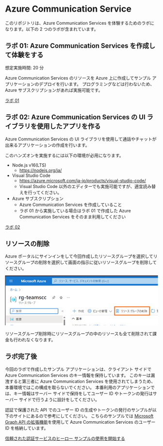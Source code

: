 # Azure Communication Service

このリポジトリは、Azure Communication Services を体験するためのラボになります。以下の 2 つのラボが含まれています。

## ラボ 01: Azure Communication Services を作成して体験をする

想定実施時間: 20 分

Azure Communication Services のリソースを Azure 上に作成してサンプル アプリケーションのデプロイを行います。
プログラミングなどは行わないため、Azure サブスクリプションがあれば実施可能です。

[ラボ 01](./contents/lab01/README.md)

## ラボ 02: Azure Communication Services の UI ライブラリを使用したアプリを作る

Azure Communication Services の UI ライブラリを使用して通話やチャットが出来るアプリケーションの作成を行います。

このハンズオンを実施するには以下の環境が必用になります。

- Node.js v16(LTS)
  - https://nodejs.org/ja/
- Visual Studio Code
  - https://azure.microsoft.com/ja-jp/products/visual-studio-code/
  - Visual Studio Code 以外のエディターでも実施可能ですが、適宜読み替えを行ってください。
- Azure サブスクリプション
  - Azure Communication Services を作成していること
  - ラボ 01 から実施している場合はラボ 01 で作成した Azure Communication Services をそのまま利用してください

[ラボ 02](./contents/lab02/README.md)

## リソースの削除

Azure ポータルにサインインをして今回作成したリソースグループを選択してリソースグループの削除を選択して画面の指示に従いリソースグループを削除してください。

![](images/2022-10-18-12-03-13.png)

リソースグループ削除時にリソースグループの中のリソースも全て削除されて課金も行われなくなります。



## ラボ完了後

今回のラボで作成したサンプル アプリケーションは、クライアント サイドで Azure Communication Services のキー情報を保持しています。
このキーは漏洩すると第三者に Azure Communication Services を使用されてしまうため、本番環境ではこの構成を取らないでください。
本番利用のアプリケーションでは、キー情報はサーバー サイドで保持をしてユーザー ID やトークンの発行はサーバー サイドで行うように設計をしてください。

認証で保護された API でのユーザー ID の生成やトークンの発行のサンプルが以下のサイトにあるので参考にしてください。
こちらのサンプルでは [Microsoft Graph API の拡張機能](https://learn.microsoft.com/ja-jp/graph/extensibility-overview)を使用して Azure Communication Services のユーザー ID を格納しています。

[信頼された認証サービスのヒーロー サンプルの使用を開始する](https://learn.microsoft.com/ja-jp/azure/communication-services/samples/trusted-auth-sample?pivots=programming-language-javascript)


